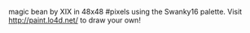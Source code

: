 magic bean by XIX in 48x48 #pixels using the Swanky16 palette. Visit http://paint.lo4d.net/ to draw your own! 